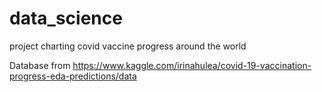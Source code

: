 # data_science
project charting covid vaccine progress around the world


Database from https://www.kaggle.com/irinahulea/covid-19-vaccination-progress-eda-predictions/data
